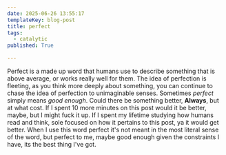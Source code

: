 ```yaml
---
date: 2025-06-26 13:55:17
templateKey: blog-post
title: perfect
tags:
  - catalytic
published: True

---
```


Perfect is a made up word that humans use to describe something that is above
average, or works really well for them.  The idea of perfection is fleeting, as
you think more deeply about something, you can continue to chase the idea of
perfection to unimaginable senses.  Sometimes _perfect_ simply means _good
enough_.  Could there be something better, **Always**, but at what cost.  If I
spent 10 more minutes on this post would it be better, maybe, but I might fuck
it up.  If I spent my lifetime studying how humans read and think, sole
focused on how it pertains to this post, ya it would get better.  When I use
this word perfect it's not meant in the most literal sense of the word, but
perfect to me, maybe good enough given the constraints I have, its the best
thing I've got.

